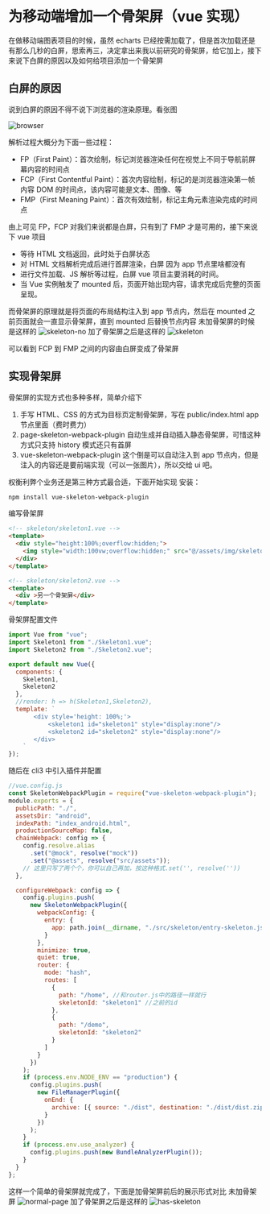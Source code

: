# 为移动端增加一个骨架屏（vue 实现）

在做移动端图表项目的时候，虽然 echarts 已经按需加载了，但是首次加载还是有那么几秒的白屏，思索再三，决定拿出来我以前研究的骨架屏，给它加上，接下来说下白屏的原因以及如何给项目添加一个骨架屏

## 白屏的原因

说到白屏的原因不得不说下浏览器的渲染原理。看张图

![browser](../imgs/browser.png)

解析过程大概分为下面一些过程：

- FP（First Paint）：首次绘制，标记浏览器渲染任何在视觉上不同于导航前屏幕内容的时间点
- FCP（First Contentful Paint）：首次内容绘制，标记的是浏览器渲染第一帧内容 DOM 的时间点，该内容可能是文本、图像、等
- FMP（First Meaning Paint）：首次有效绘制，标记主角元素渲染完成的时间点

由上可见 FP，FCP 对我们来说都是白屏，只有到了 FMP 才是可用的，接下来说下 vue 项目

- 等待 HTML 文档返回，此时处于白屏状态
- 对 HTML 文档解析完成后进行首屏渲染，白屏 因为 app 节点里啥都没有
- 进行文件加载、JS 解析等过程，白屏 vue 项目主要消耗的时间。
- 当 Vue 实例触发了 mounted 后，页面开始出现内容，请求完成后完整的页面呈现。

而骨架屏的原理就是将页面的布局结构注入到 app 节点内，然后在 mounted 之前页面就会一直显示骨架屏，直到 mounted 后替换节点内容
未加骨架屏的时候是这样的
![skeleton-no](../imgs/skeleton-no.gif)
加了骨架屏之后是这样的
![skeleton](../imgs/sketelon.gif)

可以看到 FCP 到 FMP 之间的内容由白屏变成了骨架屏

## 实现骨架屏

骨架屏的实现方式也多种多样，简单介绍下

1. 手写 HTML、CSS 的方式为目标页定制骨架屏，写在 public/index.html app 节点里面（费时费力）
2. page-skeleton-webpack-plugin 自动生成并自动插入静态骨架屏，可惜这种方式只支持 history 模式还只有首屏
3. vue-skeleton-webpack-plugin 这个倒是可以自动注入到 app 节点内，但是注入的内容还是要前端实现（可以一张图片），所以交给 ui 吧。

权衡利弊个业务还是第三种方式最合适，下面开始实现
安装：

```bash
npm install vue-skeleton-webpack-plugin
```

编写骨架屏

```HTML
<!-- skeleton/skeleton1.vue -->
<template>
  <div style="height:100%;overflow:hidden;">
    <img style="width:100vw;overflow:hidden;" src="@/assets/img/skeleton.png" alt />
  </div>
</template>

```

```HTML
<!-- skeleton/skeleton2.vue -->
<template>
  <div >另一个骨架屏</div>
</template>
```

骨架屏配置文件

```javascript
import Vue from "vue";
import Skeleton1 from "./Skeleton1.vue";
import Skeleton2 from "./Skeleton2.vue";

export default new Vue({
  components: {
    Skeleton1,
    Skeleton2
  },
  //render: h => h(Skeleton1,Skeleton2),
  template: `
       <div style='height: 100%;'>
           <skeleton1 id="skeleton1" style="display:none"/>
           <skeleton2 id="skeleton2" style="display:none"/>
       </div>
    `
});
```

随后在 cli3 中引入插件并配置

```javascript
//vue.config.js
const SkeletonWebpackPlugin = require("vue-skeleton-webpack-plugin");
module.exports = {
  publicPath: "./",
  assetsDir: "android",
  indexPath: "index_android.html",
  productionSourceMap: false,
  chainWebpack: config => {
    config.resolve.alias
      .set("@mock", resolve("mock"))
      .set("@assets", resolve("src/assets"));
    // 这里只写了两个个，你可以自己再加，按这种格式.set('', resolve(''))
  },

  configureWebpack: config => {
    config.plugins.push(
      new SkeletonWebpackPlugin({
        webpackConfig: {
          entry: {
            app: path.join(__dirname, "./src/skeleton/entry-skeleton.js") //这里为上面的entry-skeleton.js
          }
        },
        minimize: true,
        quiet: true,
        router: {
          mode: "hash",
          routes: [
            {
              path: "/home", //和router.js中的路径一样就行
              skeletonId: "skeleton1" //之前的id
            },
            {
              path: "/demo",
              skeletonId: "skeleton2"
            }
          ]
        }
      })
    );
    if (process.env.NODE_ENV == "production") {
      config.plugins.push(
        new FileManagerPlugin({
          onEnd: {
            archive: [{ source: "./dist", destination: "./dist/dist.zip" }]
          }
        })
      );
    }
    if (process.env.use_analyzer) {
      config.plugins.push(new BundleAnalyzerPlugin());
    }
  }
};
```

这样一个简单的骨架屏就完成了，下面是加骨架屏前后的展示形式对比
未加骨架屏
![normal-page](../imgs/normal-page.gif)
加了骨架屏之后是这样的
![has-skeleton](../imgs/has-skeleton.gif)

